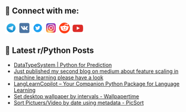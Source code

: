 ## 🔎 Connect with me:
[<img src="https://github.com/bullbesh/bullbesh/blob/main/images/Telegram.png" width="32" height="32" />](https://t.me/bullbesh)
[<img src="https://github.com/bullbesh/bullbesh/blob/main/images/VK.png" width="32" height="32" />](https://vk.com/bullbesh)
[<img src="https://github.com/bullbesh/bullbesh/blob/main/images/Twitter.png" width="32" height="32" />](https://twitter.com/bullbesh1)
[<img src="https://github.com/bullbesh/bullbesh/blob/main/images/Instagram.png" width="32" height="32" />](https://www.instagram.com/bullbesh)
[<img src="https://github.com/bullbesh/bullbesh/blob/main/images/Reddit.png" width="32" height="32" />](https://www.reddit.com/user/bullbesh)
[<img src="https://github.com/bullbesh/bullbesh/blob/main/images/YouTube.png" width="32" height="32" />](https://www.youtube.com/channel/UCtfjRs6uzgq5mfm8S06WTcg)

## 📕 Latest r/Python Posts
<!-- BLOG-POST-LIST:START -->
- [DataTypeSystem | Python for Prediction](https://www.reddit.com/r/Python/comments/16r7g1j/datatypesystem_python_for_prediction/)
- [Just published my second blog on medium about feature scaling in machine learning please have a look](https://www.reddit.com/r/Python/comments/16r4o5b/just_published_my_second_blog_on_medium_about/)
- [LangLearnCopilot – Your Companion Python Package for Language Learning](https://www.reddit.com/r/Python/comments/16r4ddp/langlearncopilot_your_companion_python_package/)
- [Set desktop wallpaper by intervals - Wallpapertime](https://www.reddit.com/r/Python/comments/16r3tsh/set_desktop_wallpaper_by_intervals_wallpapertime/)
- [Sort Pictuers/Video by date using metadata - PicSort](https://www.reddit.com/r/Python/comments/16r3l0u/sort_pictuersvideo_by_date_using_metadata_picsort/)
<!-- BLOG-POST-LIST:END -->
